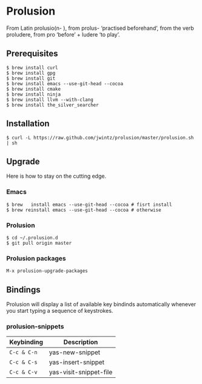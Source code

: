 # Prolusion

From Latin prolusio(n- ), from prolus- ‘practised beforehand’, from
the verb proludere, from pro ‘before’ + ludere ‘to play’.

## Prerequisites

    $ brew install curl
    $ brew install gpg
    $ brew install git
    $ brew install emacs --use-git-head --cocoa
    $ brew install cmake
    $ brew install ninja
    $ brew install llvm --with-clang
    $ brew install the_silver_searcher

## Installation

    $ curl -L https://raw.github.com/jwintz/prolusion/master/prolusion.sh | sh

## Upgrade

Here is how to stay on the cutting edge.

### Emacs

    $ brew   install emacs --use-git-head --cocoa # fisrt install
    $ brew reinstall emacs --use-git-head --cocoa # otherwise

### Prolusion

    $ cd ~/.prolusion.d
    $ git pull origin master

### Prolusion packages

    M-x prolusion-upgrade-packages

## Bindings

Prolusion will display a list of available key bindinds automatically
whenever you start typing a sequence of keystrokes.

### prolusion-snippets

| Keybinding             | Description            |
| ---------------------- | ---------------------- |
| <kbd>`C-c & C-n`</kbd> | yas-new-snippet        |
| <kbd>`C-c & C-s`</kbd> | yas-insert-snippet     |
| <kbd>`C-c & C-v`</kbd> | yas-visit-snippet-file |
